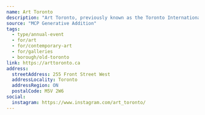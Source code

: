 ```yaml
---
name: Art Toronto
description: "Art Toronto, previously known as the Toronto International Art Fair, is an international contemporary art exhibition held each year in Toronto, Ontario, Canada at the Metro Toronto Convention Centre since 2000. Since its inception, it has grown to become the pre-eminent forum for displaying contemporary art in Canada, with exhibitors from around the world. It is Canada's oldest and largest international art fair."
source: "MCP Generative Addition"
tags:
  - type/annual-event
  - for/art
  - for/contemporary-art
  - for/galleries
  - borough/old-toronto
link: https://arttoronto.ca
address:
  streetAddress: 255 Front Street West
  addressLocality: Toronto
  addressRegion: ON
  postalCode: M5V 2W6
social:
  instagram: https://www.instagram.com/art_toronto/
---
```

